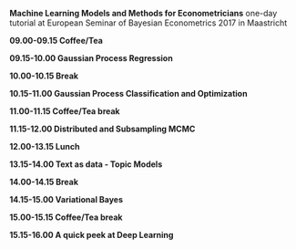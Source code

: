 **Machine Learning Models and Methods for Econometricians**
one-day tutorial at
European Seminar of Bayesian Econometrics 2017 in Maastricht

**09.00-09.15 Coffee/Tea**

**09.15-10.00 Gaussian Process Regression**

**10.00-10.15 Break**

**10.15-11.00 Gaussian Process Classification and Optimization**

**11.00-11.15 Coffee/Tea break**

**11.15-12.00 Distributed and Subsampling MCMC**

**12.00-13.15 Lunch**

**13.15-14.00 Text as data - Topic Models**

**14.00-14.15 Break**

**14.15-15.00 Variational Bayes**

**15.00-15.15 Coffee/Tea break**

**15.15-16.00 A quick peek at Deep Learning**